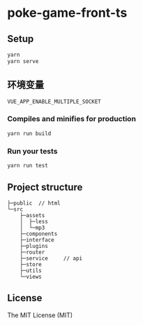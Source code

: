 # poke-game-front-ts

## Setup

```bash
yarn
yarn serve
```

## 环境变量

```env
VUE_APP_ENABLE_MULTIPLE_SOCKET
```

### Compiles and minifies for production

```
yarn run build
```

### Run your tests

```
yarn run test
```

## Project structure
```
├─public  // html
└─src
    ├─assets
    │  ├─less
    │  └─mp3
    ├─components
    ├─interface
    ├─plugins
    ├─router
    ├─service     // api
    ├─store
    ├─utils
    └─views
```

## License
The MIT License (MIT)
